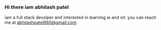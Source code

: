 

### Hi there iam abhilash patel
iam a full stack devolper and interested in learning ai and iot.
you can reach me at abhilashpatel960@gmail.com
